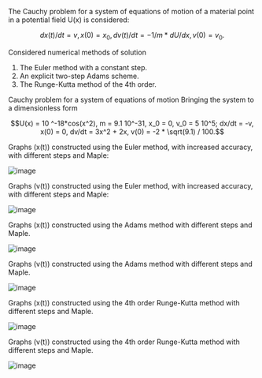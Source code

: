 The Cauchy problem for a system of equations of motion of a material point in a potential field U(x) is considered:
```math
dx(t)/dt = v,              x(0) = x_0,
dv(t)/dt = - 1/m*dU/dx,    v(0) = v_0.
```
Considered numerical methods of solution
1. The Euler method with a constant step.
2. An explicit two-step Adams scheme.
3. The Runge-Kutta method of the 4th order.

Cauchy problem for a system of equations of motion
Bringing the system to a dimensionless form

```math
U(x) = 10 ^-18*cos(x^2), m = 9.1 10^-31, x_0 = 0, v_0 = 5 10^5;

dx/dt = -v,           x(0) = 0,
dv/dt = 3x^2 + 2x,    v(0) = -2 * \sqrt(9.1) / 100.
```
Graphs (x(t)) constructed using the Euler method, with increased accuracy, with different steps and Maple:

![image](https://github.com/NoPainNoGane/numerical_sol_for_eq/assets/64308897/976990c0-844e-4ab6-8c54-54193d8a2005)

Graphs (v(t)) constructed using the Euler method, with increased accuracy, with different steps and Maple:

![image](https://github.com/NoPainNoGane/numerical_sol_for_eq/assets/64308897/0e08b017-1ac5-4659-bf83-a9c682539408)

Graphs (x(t)) constructed using the Adams method with different steps and Maple.

![image](https://github.com/NoPainNoGane/numerical_sol_for_eq/assets/64308897/44494a93-2220-446d-bc19-b901228ca3c2)

Graphs (v(t)) constructed using the Adams method with different steps and Maple.

![image](https://github.com/NoPainNoGane/numerical_sol_for_eq/assets/64308897/3a996856-0bf3-4375-83d4-5991aeef4116)

Graphs (x(t)) constructed using the 4th order Runge-Kutta method with different steps and Maple.

![image](https://github.com/NoPainNoGane/numerical_sol_for_eq/assets/64308897/63543bf2-df11-43b5-9e30-52478b2d3c37)

Graphs (v(t)) constructed using the 4th order Runge-Kutta method with different steps and Maple.

![image](https://github.com/NoPainNoGane/numerical_sol_for_eq/assets/64308897/21586cf6-4b94-4bf5-89f5-6c397861b8c9)




